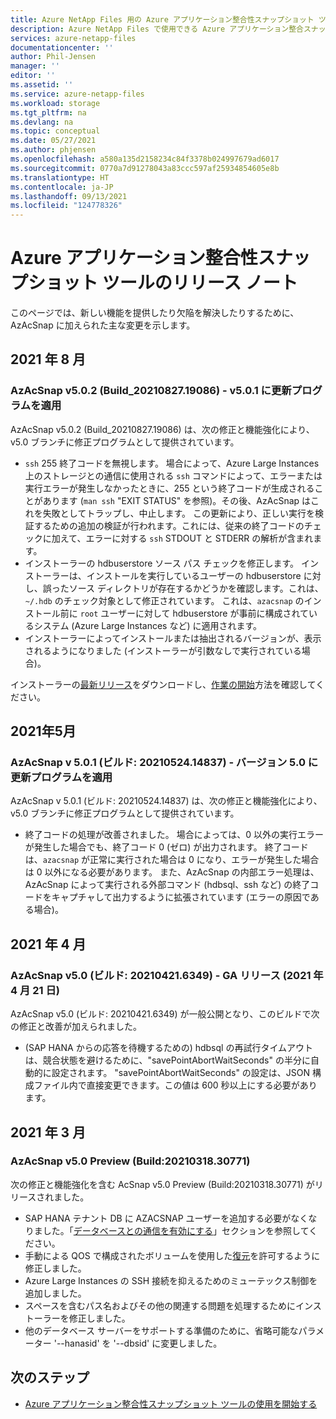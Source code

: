 ```yaml
---
title: Azure NetApp Files 用の Azure アプリケーション整合性スナップショット ツールのリリース ノート | Microsoft Docs
description: Azure NetApp Files で使用できる Azure アプリケーション整合スナップショット ツールのリリース ノートを提供します。
services: azure-netapp-files
documentationcenter: ''
author: Phil-Jensen
manager: ''
editor: ''
ms.assetid: ''
ms.service: azure-netapp-files
ms.workload: storage
ms.tgt_pltfrm: na
ms.devlang: na
ms.topic: conceptual
ms.date: 05/27/2021
ms.author: phjensen
ms.openlocfilehash: a580a135d2158234c84f3378b024997679ad6017
ms.sourcegitcommit: 0770a7d91278043a83ccc597af25934854605e8b
ms.translationtype: HT
ms.contentlocale: ja-JP
ms.lasthandoff: 09/13/2021
ms.locfileid: "124778326"
---
```

# <a name="release-notes-for-azure-application-consistent-snapshot-tool"></a>Azure アプリケーション整合性スナップショット ツールのリリース ノート

このページでは、新しい機能を提供したり欠陥を解決したりするために、AzAcSnap に加えられた主な変更を示します。

## <a name="aug-2021"></a>2021 年 8 月

### <a name="azacsnap-v502-build_2021082719086---patch-update-to-v501"></a>AzAcSnap v5.0.2 (Build_20210827.19086) - v5.0.1 に更新プログラムを適用

AzAcSnap v5.0.2 (Build_20210827.19086) は、次の修正と機能強化により、v5.0 ブランチに修正プログラムとして提供されています。

- `ssh` 255 終了コードを無視します。  場合によって、Azure Large Instances 上のストレージとの通信に使用される `ssh` コマンドによって、エラーまたは実行エラーが発生しなかったときに、255 という終了コードが生成されることがあります (`man ssh` "EXIT STATUS" を参照)。その後、AzAcSnap はこれを失敗としてトラップし、中止します。  この更新により、正しい実行を検証するための追加の検証が行われます。これには、従来の終了コードのチェックに加えて、エラーに対する `ssh` STDOUT と STDERR の解析が含まれます。
- インストーラーの hdbuserstore ソース パス チェックを修正します。  インストーラーは、インストールを実行しているユーザーの hdbuserstore に対し、誤ったソース ディレクトリが存在するかどうかを確認します。これは、`~/.hdb` のチェック対象として修正されています。  これは、`azacsnap` のインストール前に `root` ユーザーに対して hdbuserstore が事前に構成されているシステム (Azure Large Instances など) に適用されます。
- インストーラーによってインストールまたは抽出されるバージョンが、表示されるようになりました (インストーラーが引数なしで実行されている場合)。

インストーラーの[最新リリース](https://aka.ms/azacsnapinstaller)をダウンロードし、[作業の開始](azacsnap-get-started.md)方法を確認してください。

## <a name="may-2021"></a>2021年5月

### <a name="azacsnap-v501-build-2021052414837---patch-update-to-v50"></a>AzAcSnap v 5.0.1 (ビルド: 20210524.14837) ‐ バージョン 5.0 に更新プログラムを適用

AzAcSnap v 5.0.1 (ビルド: 20210524.14837) は、次の修正と機能強化により、v5.0 ブランチに修正プログラムとして提供されています。

- 終了コードの処理が改善されました。  場合によっては、0 以外の実行エラーが発生した場合でも、終了コード 0 (ゼロ) が出力されます。  終了コードは、`azacsnap` が正常に実行された場合は 0 になり、エラーが発生した場合は 0 以外になる必要があります。  また、AzAcSnap の内部エラー処理は、AzAcSnap によって実行される外部コマンド (hdbsql、ssh など) の終了コードをキャプチャして出力するように拡張されています (エラーの原因である場合)。

## <a name="april-2021"></a>2021 年 4 月

### <a name="azacsnap-v50-build-202104216349---ga-released-21-april-2021"></a>AzAcSnap v5.0 (ビルド: 20210421.6349) - GA リリース (2021 年 4 月 21 日)

AzAcSnap v5.0 (ビルド: 20210421.6349) が一般公開となり、このビルドで次の修正と改善が加えられました。

- (SAP HANA からの応答を待機するための) hdbsql の再試行タイムアウトは、競合状態を避けるために、"savePointAbortWaitSeconds" の半分に自動的に設定されます。  "savePointAbortWaitSeconds" の設定は、JSON 構成ファイル内で直接変更できます。この値は 600 秒以上にする必要があります。

## <a name="march-2021"></a>2021 年 3 月

### <a name="azacsnap-v50-preview-build2021031830771"></a>AzAcSnap v5.0 Preview (Build:20210318.30771)

次の修正と機能強化を含む AcSnap v5.0 Preview (Build:20210318.30771) がリリースされました。

- SAP HANA テナント DB に AZACSNAP ユーザーを追加する必要がなくなりました。「[データベースとの通信を有効にする](azacsnap-installation.md#enable-communication-with-database)」セクションを参照してください。
- 手動による QOS で構成されたボリュームを使用した[復元](azacsnap-cmd-ref-restore.md)を許可するように修正しました。
- Azure Large Instances の SSH 接続を抑えるためのミューテックス制御を追加しました。
- スペースを含むパス名およびその他の関連する問題を処理するためにインストーラーを修正しました。
- 他のデータベース サーバーをサポートする準備のために、省略可能なパラメーター '--hanasid' を '--dbsid' に変更しました。

## <a name="next-steps"></a>次のステップ

- [Azure アプリケーション整合性スナップショット ツールの使用を開始する](azacsnap-get-started.md)
